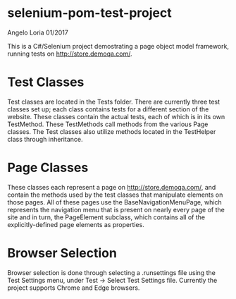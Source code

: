 # selenium-pom-test-project
Angelo Loria 01/2017

This is a C#/Selenium project demostrating a page object model framework, running tests on http://store.demoqa.com/. 

# Test Classes
Test classes are located in the Tests folder. There are currently three test classes set up; each class contains tests for a different section of the website. These classes contain the actual tests, each of which is in its own TestMethod. These TestMethods call methods from the various Page classes. The Test classes also utilize methods located in the TestHelper class through inheritance. 

# Page Classes
These classes each represent a page on http://store.demoqa.com/, and contain the methods used by the test classes that manipulate elements on those pages. All of these pages use the BaseNavigationMenuPage, which represents the navigation menu that is present on nearly every page of the site and in turn, the PageElement subclass, which contains all of the explicitly-defined page elements as properties. 

# Browser Selection
Browser selection is done through selecting a .runsettings file using the Test Settings menu, under Test -> Select Test Settings file. Currently the project supports Chrome and Edge browsers. 
